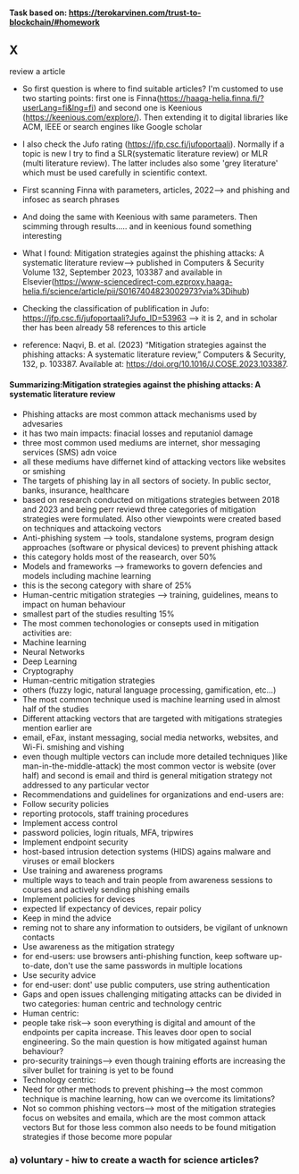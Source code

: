 #### Task based on: https://terokarvinen.com/trust-to-blockchain/#homework

## X
review a article
- So first question is where to find suitable articles? I'm customed to use two starting points: first one is Finna(https://haaga-helia.finna.fi/?userLang=fi&lng=fi) and second one is Keenious (https://keenious.com/explore/). Then extending it to digital libraries like ACM, IEEE or search engines like Google scholar
- I also check the Jufo rating (https://jfp.csc.fi/jufoportaali). Normally if a topic is new I try to find a SLR(systematic literature review) or MLR (multi literature review). The latter includes also some 'grey literature' which must be used carefully in scientific context.

- First scanning Finna with parameters, articles, 2022--> and phishing and infosec as search phrases
- And doing the same with Keenious with same parameters. Then scimming through results..... and in keenious found something interesting
- What I found: Mitigation strategies against the phishing attacks: A systematic literature review--> published in Computers & Security
Volume 132, September 2023, 103387 and available in Elsevier(https://www-sciencedirect-com.ezproxy.haaga-helia.fi/science/article/pii/S0167404823002973?via%3Dihub)
 - Checking the classification of publification in Jufo: https://jfp.csc.fi/jufoportaali?Jufo_ID=53963 --> it is 2, and in scholar ther has been already 58 references to this article
- reference: Naqvi, B. et al. (2023) “Mitigation strategies against the phishing attacks: A systematic literature review,” Computers & Security, 132, p. 103387. Available at: https://doi.org/10.1016/J.COSE.2023.103387.

#### Summarizing:Mitigation strategies against the phishing attacks: A systematic literature review
- Phishing attacks are most common  attack mechanisms used by advesaries
 - it has two main impacts: finacial losses and reputaniol damage
- three most common used mediums are internet, shor messaging services (SMS) adn voice
 - all these mediums have differnet kind of attacking vectors like websites or smishing
- The targets of phishing lay in all sectors of society. In public sector, banks, insurance, healthcare
- based on research conducted on mitigations strategies between 2018 and 2023 and being perr reviewd three categories of mitigation strategies were formulated. Also other viewpoints were created based on techniques and attackoing vectors
 - Anti-phishing system --> tools, standalone systems, program design approaches (software or physical devices) to prevent phishing attack
  - this category holds most of the reasearch, over 50%   
 - Models and frameworks --> frameworks to govern defencies and models including machine learning
  - this is the secong category with share of 25% 
 - Human-centric mitigation strategies --> training, guidelines, means to impact on human behaviour
  - smallest part of the studies resulting 15%
 - The most commen techonologies or consepts used in mitigation activities are:
  - Machine learning
  - Neural Networks
  - Deep Learning
  - Cryptography
  - Human-centric mitigation strategies
  - others (fuzzy logic, natural language processing, gamification, etc...)
 - The most common technique used is machine learning used in almost half of the studies
 - Different attacking vectors that are targeted with mitigations strategies mention earlier are
 - email, eFax, instant messaging, social media networks, websites, and Wi-Fi. smishing and vishing
  - even though multiple vectors can include more detailed techniques )like man-in-the-middle-attack) the most common vector is website (over half) and second is email and third is general mitigation strategy not addressed to any particular vector
 - Recommendations and guidelines for organizations and end-users are:
  - Follow security policies
   -  reporting protocols, staff training procedures
  - Implement access control
   - password policies, login rituals, MFA, tripwires
  - Implement endpoint security
   - host-based intrusion detection systems (HIDS) agains malware and viruses or email blockers
  - Use training and awareness programs
   - multiple ways to teach and train people from awareness sessions to courses and actively sending phishing emails 
  - Implement policies for devices
   - expected lif expectancy of devices, repair policy 
  - Keep in mind the advice
   - reming not to share any information to outsiders, be vigilant of unknown contacts
  - Use awareness as the mitigation strategy
   - for end-users: use browsers anti-phishing function, keep software up-to-date, don't use the same passwords in multiple locations
  - Use security advice
   - for end-user: dont' use public computers, use string authentication
- Gaps and open issues challenging mitigating attacks can be divided in two categories: human centric and technology centric
 - Human centric:
  - people take risk--> soon everything is digital and amount of the endpoints per capita increase. This leaves door open to social engineering. So the main question is how mitigated against human behaviour?
  - pro-security trainings--> even though training efforts are increasing the silver bullet for training is yet to be found
 - Technology centric:
  - Need for other methods to prevent phishing--> the most common technique is machine learning, how can we overcome its limitations?
  - Not so common phishing vectors--> most of the mitigation strategies focus on websites and emaila, which are the most common attack vectors But for those less common also needs to be found mitigation strategies if those become more popular    

### a) voluntary - hiw to create a wacth for science articles?




  
